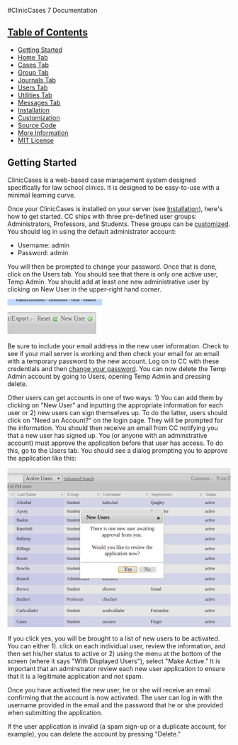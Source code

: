 #ClinicCases 7 Documentation

## [Table of Contents](#contents)
* [Getting Started](#getting_started)
* [Home Tab](#home_tab)
* [Cases Tab](#cases_tab)
* [Group Tab](#group_tab)
* [Journals Tab](#journals_tab)
* [Users Tab](#users_tab)
* [Utilities Tab](#utilities_tab)
* [Messages Tab](#messages_tab)
* [Installation](#install)
* [Customization](#customization)
* [Source Code](#source)
* [More Information](#more_information)
* [MIT License](#license)

## Getting Started
ClinicCases is a web-based case management system designed specifically for law school clinics. It is designed to be easy-to-use with a minimal learning curve.

Once your ClinicCases is installed on your server (see [Installation](#install)), here's how to get started.  CC ships with three pre-defined user groups: Administrators, Professors, and Students.  These groups can be [customized](#customization).  You should log in using the default administrator account:

* Username: admin
* Password: admin

You will then be prompted to change your password.  Once that is done, click on the Users tab.  You should see that there is only one active user, Temp Admin.  You should add at least one new administrative user by clicking on New User in the upper-right hand corner.

![New User Button](img/new_user.png)

Be sure to include your email address in the new user information.  Check to see if your mail server is working and then check your email for an email with a temporary password to the new account.  Log on to CC with these credentials and then [change your password](#change_password).  You can now delete the Temp Admin account by going to Users, opening Temp Admin and pressing delete.

Other users can get accounts in one of two ways: 1) You can add them by clicking on "New User" and inputting the appropriate information for each user or 2) new users can sign themselves up. To do the latter, users should click on "Need an Account?" on the login page.  They will be prompted for the information.  You should then receive an email from CC notifying you that a new user has signed up.  You (or anyone with an adminstrative account) must approve the application before that user has access.  To do this, go to the Users tab.  You should see a dialog prompting you to approve the application like this:

![New User Prompt](img/new_user_prompt.png)

If you click yes, you will be brought to a list of new users to be activated.  You can either 1). click on each individual user, review the information, and then set his/her status to active or 2) using the menu at the bottom of the screen (where it says "With Displayed Users"), select "Make Active."  It is important that an adminstrator review each new user application to ensure that it is a legitimate application and not spam.

Once you have activated the new user, he or she will receive an email confirming that the account is now activated.  The user can log in with the username provided in the email and the password that he or she provided when submitting the application.

If the user application is invalid (a spam sign-up or a duplicate account, for example), you can delete the account by pressing "Delete."



